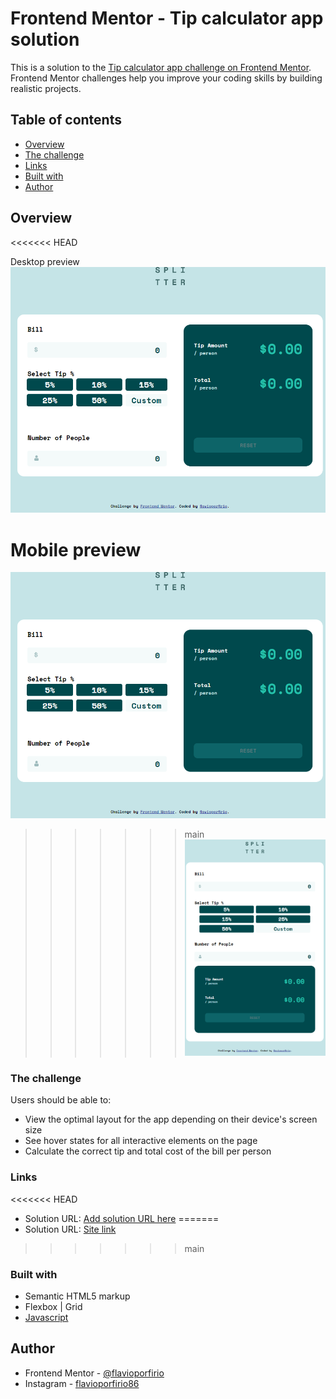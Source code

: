 # Frontend Mentor - Tip calculator app solution

This is a solution to the [Tip calculator app challenge on Frontend Mentor](https://www.frontendmentor.io/challenges/tip-calculator-app-ugJNGbJUX). Frontend Mentor challenges help you improve your coding skills by building realistic projects.

## Table of contents

- [Overview](#overview)
- [The challenge](#the-challenge)
- [Links](#links)
- [Built with](#built-with)
- [Author](#author)

## Overview
<<<<<<< HEAD

Desktop preview
![](./images/desktop-preview.png)

Mobile preview
=======
![](./images/desktop-preview.png)

>>>>>>> main
![](./images/mobile-preview.png)

### The challenge

Users should be able to:

- View the optimal layout for the app depending on their device's screen size
- See hover states for all interactive elements on the page
- Calculate the correct tip and total cost of the bill per person

### Links

<<<<<<< HEAD
- Solution URL: [Add solution URL here](https://flavioporfirio.github.io/frontend-mentor/tip-calculator-app-main/)
=======
- Solution URL: [Site link](https://flavioporfirio.github.io/frontend-mentor/tip-calculator-app-main/)
>>>>>>> main

### Built with

- Semantic HTML5 markup
- Flexbox | Grid
- [Javascript](https://www.javascript.com)

## Author

- Frontend Mentor - [@flavioporfirio](https://www.frontendmentor.io/profile/flavioporfirio)
- Instagram - [flavioporfirio86](https://www.instagram.com/flavioporfirio86/)
